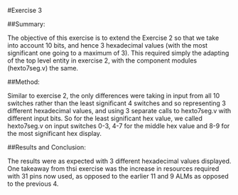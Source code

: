 #Exercise 3

##Summary:

The objective of this exercise is to extend the Exercise 2 so that we take into account 10 bits, and hence 3 hexadecimal values (with the most significant one going to a maximum of 3). This required simply the adapting of the top level entity in exercise 2, with the component modules (hexto7seg.v) the same.


##Method:

Similar to exercise 2, the only differences were taking in input from all 10 switches rather than the least significant 4 switches and so representing 3 different hexadecimal values, and using 3 separate calls to hexto7seg.v with different input bits. So for the least significant hex value, we called hexto7seg.v on input switches 0-3, 4-7 for the middle hex value and 8-9 for the most significant hex display.


##Results and Conclusion:

The results were as expected with 3 different hexadecimal values displayed. One takeaway from thsi exercise was the increase in resources required with 31 pins now used, as opposed to the earlier 11 and 9 ALMs as opposed to the previous 4.


